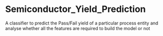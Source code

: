 # Semiconductor_Yield_Prediction
A classifier to predict the Pass/Fail yield of a particular process entity and analyse whether all the features are required to build the model or not
